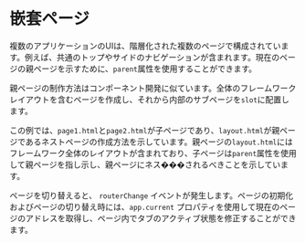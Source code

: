 <template is="exm-article">
<a href="../../publics/examples/nested-page/demo.html" preview></a>
<a href="../../publics/examples/nested-page/page1.html"></a>
<a href="../../publics/examples/nested-page/page2.html"></a>
<a href="../../publics/examples/nested-page/layout.html" main></a>
</template>

# 嵌套ページ

複数のアプリケーションのUIは、階層化された複数のページで構成されています。例えば、共通のトップやサイドのナビゲーションが含まれます。現在のページの親ページを示すために、`parent`属性を使用することができます。

親ページの制作方法はコンポーネント開発に似ています。全体のフレームワークレイアウトを含むページを作成し、それから内部のサブページを`slot`に配置します。

この例では、`page1.html`と`page2.html`が子ページであり、`layout.html`が親ページであるネストページの作成方法を示しています。親ページの`layout.html`にはフレームワーク全体のレイアウトが含まれており、子ページは`parent`属性を使用して親ページを指し示し、親ページにネス���されるべきことを示しています。

ページを切り替えると、 `routerChange` イベントが発生します。ページの初期化およびページの切り替え時には、`app.current` プロパティを使用して現在のページのアドレスを取得し、ページ内でタブのアクティブ状態を修正することができます。